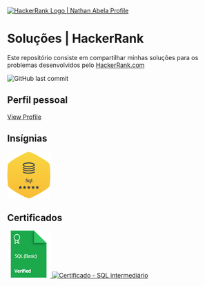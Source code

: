 <p align="left">
    <a href="https://www.hackerrank.com/diegomcs">
        <img alt="HackerRank Logo | Nathan Abela Profile" src="https://hrcdn.net/fcore/assets/brand/typemark_60x200-7435b42d20.svg" >
    </a>

# Soluções | HackerRank

Este repositório consiste em compartilhar minhas soluções para os problemas desenvolvidos pelo <a href="https://www.hackerrank.com"> HackerRank.com </a>

<img alt="GitHub last commit" src="https://img.shields.io/github/last-commit/diegomcs/HackerRank?style=plastic">


## Perfil pessoal

[View Profile](https://www.hackerrank.com/diegomcs)

## Insígnias

![SQL](/Insignias/sql.png)

## Certificados

<a href="https://www.hackerrank.com/certificates/e131cfe700a6">
    <img src="Certificados/sql_basico.png" alt="SQL (Certificado - SQL básico"/>
</a>
<a href="https://www.hackerrank.com/certificates/bcf939210d0b">
    <img src="Certificados/intermediario.png" alt="Certificado - SQL intermediário"/>
</a>
